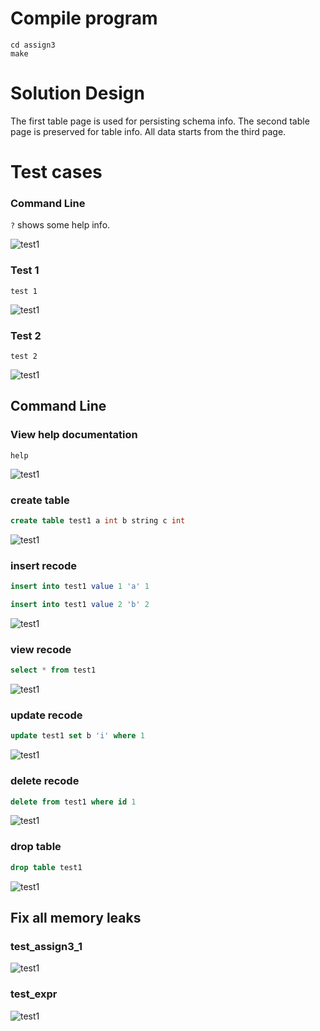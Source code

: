 # Compile program

```{bash}
cd assign3
make
```

# Solution Design

The first table page is used for persisting schema info. The second table page is preserved for table info. All data starts from the third page. 


# Test cases

### Command Line

`?` shows some help info.

![test1](img/cmd.png)


### Test 1
```shell
test 1
```
![test1](img/test1.png)

### Test 2
```shell
test 2
```
![test1](img/test2.png)

## Command Line
### View help documentation
```shell
help
```
![test1](img/help.png)

### create table 
```sql
create table test1 a int b string c int
```
![test1](img/create_table.png)

### insert recode
```sql
insert into test1 value 1 'a' 1

insert into test1 value 2 'b' 2
```
![test1](img/insert_recode.png)

### view recode
```sql
select * from test1
```
![test1](img/select.png)

### update recode
```sql
update test1 set b 'i' where 1
```
![test1](img/update.png)

### delete recode
```sql
delete from test1 where id 1
```
![test1](img/delete.png)

### drop table
```sql
drop table test1
```
![test1](img/drop.png)

## Fix all memory leaks

### test_assign3_1
![test1](img/test_assign3_1.png)

### test_expr
![test1](img/test_expr.png)